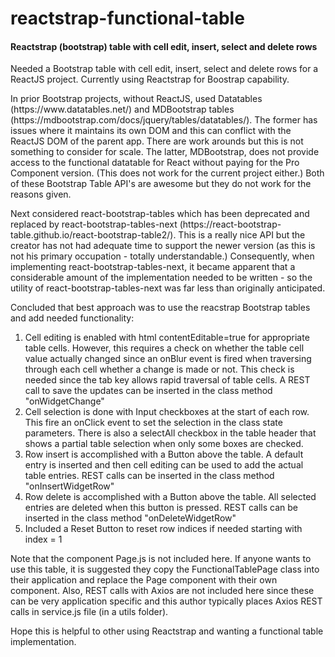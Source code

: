 <h1>reactstrap-functional-table</h3>
<h4>Reactstrap (bootstrap) table with cell edit, insert, select and delete rows</h5>

<p> 
Needed a Bootstrap table with cell edit, insert, select and delete rows for a ReactJS project. Currently using Reactstrap for Boostrap capability.
</p><p>
In prior Bootstrap projects, without ReactJS, used Datatables (https://www.datatables.net/) and MDBootstrap tables (https://mdbootstrap.com/docs/jquery/tables/datatables/). The former has issues where it maintains its own DOM and this can conflict with the ReactJS DOM of the parent app. There are work arounds but this is not something to consider for scale. The latter, MDBootstrap, does not provide access to the functional datatable for React without paying for the Pro Component version. (This does not work for the current project either.) Both of these Bootstrap Table API's are awesome but they do not work for the reasons given.
</p><p>
Next considered react-bootstrap-tables which has been deprecated and replaced by react-bootstrap-tables-next (https://react-bootstrap-table.github.io/react-bootstrap-table2/). This is a really nice API but the creator has not had adequate time to support the newer version (as this is not his primary occupation - totally understandable.) Consequently, when implementing react-bootstrap-tables-next, it became apparent that a considerable amount of the implementation needed to be written - so the utility of react-bootstrap-tables-next was far less than originally anticipated. 
</p><p>
Concluded that best approach was to use the reacstrap Bootstrap tables and add needed functionality:
</p>
<ol>
<li>Cell editing is enabled with html contentEditable=true for appropriate table cells. However, this requires a check on whether the table cell value actually changed since an onBlur event is fired when traversing through each cell whether a change is made or not. This check is needed since the tab key allows rapid traversal of table cells. A REST call to save the updates can be inserted in the class method "onWidgetChange"</li>
<li>Cell selection is done with Input checkboxes at the start of each row. This fire an onClick event to set the selection in the class state parameters. There is also a selectAll checkbox in the table header that shows a partial table selection when only some boxes are checked.</li>
<li>Row insert is accomplished with a Button above the table. A default entry is inserted and then cell editing can be used to add the actual table entries. REST calls can be inserted in the class method "onInsertWidgetRow"</li>
<li>Row delete is accomplished with a Button above the table. All selected entries are deleted when this button is pressed. REST calls can be inserted in the class method "onDeleteWidgetRow"</li>
<li>Included a Reset Button to reset row indices if needed starting with index = 1</li>
</ol>

<p>
Note that the component Page.js is not included here. If anyone wants to use this table, it is suggested they copy the FunctionalTablePage class into their application and replace the Page component with their own component. Also, REST calls with Axios are not included here since these can be very application specific and this author typically places Axios REST calls in service.js file (in a utils folder). 
</p><p>
Hope this is helpful to other using Reactstrap and wanting a functional table implementation.
</p>

